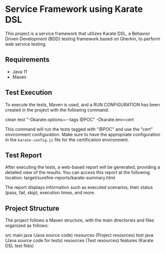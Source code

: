 # Service Framework using Karate DSL

This project is a service framework that utilizes Karate DSL, a Behavior Driven Development (BDD) testing framework based on Gherkin, to perform web service testing.

## Requirements

- Java 11
- Maven

## Test Execution

To execute the tests, Maven is used, and a RUN CONFIGURATION has been created in the project with the following command:

clean test "-Dkarate.options=--tags @POC" -Dkarate.env=cert


This command will run the tests tagged with "@POC" and use the "cert" environment configuration. 
Make sure to have the appropriate configuration in the `karate-config.js` file for the certification environment.

## Test Report

After executing the tests, a web-based report will be generated, providing a detailed view of the results. You can access this report at the following location:
target/surefire-reports/karate-summary.html

The report displays information such as executed scenarios, their status (pass, fail, skip), execution times, and more.

## Project Structure

The project follows a Maven structure, with the main directories and files organized as follows:

src
  main
    java (Java source code)
    resources (Project resources)
  test
    java (Java source code for tests)
    resources (Test resources)
      features (Karate DSL test files)


